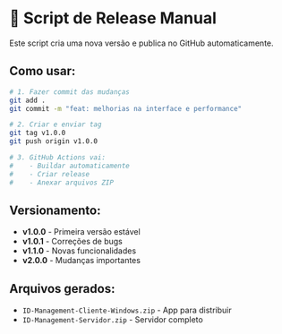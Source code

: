 # 🚀 Script de Release Manual

Este script cria uma nova versão e publica no GitHub automaticamente.

## Como usar:

```bash
# 1. Fazer commit das mudanças
git add .
git commit -m "feat: melhorias na interface e performance"

# 2. Criar e enviar tag
git tag v1.0.0
git push origin v1.0.0

# 3. GitHub Actions vai:
#    - Buildar automaticamente
#    - Criar release
#    - Anexar arquivos ZIP
```

## Versionamento:

- **v1.0.0** - Primeira versão estável
- **v1.0.1** - Correções de bugs
- **v1.1.0** - Novas funcionalidades
- **v2.0.0** - Mudanças importantes

## Arquivos gerados:

- `ID-Management-Cliente-Windows.zip` - App para distribuir
- `ID-Management-Servidor.zip` - Servidor completo
